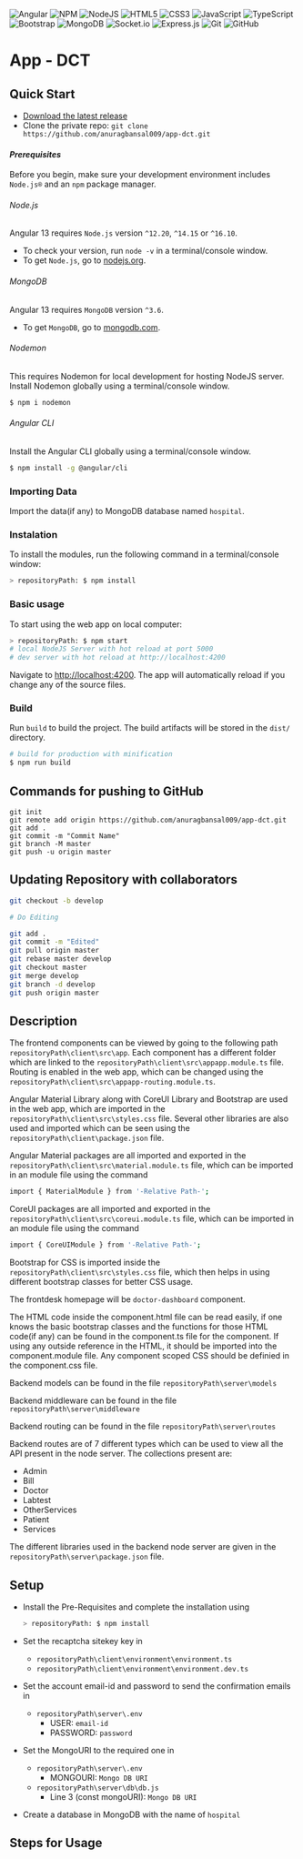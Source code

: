 ![Angular](https://img.shields.io/badge/angular-%23DD0031.svg?style=for-the-badge&logo=angular&logoColor=white) 
![NPM](https://img.shields.io/badge/NPM-%23000000.svg?style=for-the-badge&logo=npm&logoColor=white)
![NodeJS](https://img.shields.io/badge/node.js-6DA55F?style=for-the-badge&logo=node.js&logoColor=white)
![HTML5](https://img.shields.io/badge/html5-%23E34F26.svg?style=for-the-badge&logo=html5&logoColor=white)
![CSS3](https://img.shields.io/badge/css3-%231572B6.svg?style=for-the-badge&logo=css3&logoColor=white)
![JavaScript](https://img.shields.io/badge/javascript-%23323330.svg?style=for-the-badge&logo=javascript&logoColor=%23F7DF1E)
![TypeScript](https://img.shields.io/badge/typescript-%23007ACC.svg?style=for-the-badge&logo=typescript&logoColor=white)
![Bootstrap](https://img.shields.io/badge/bootstrap-%23563D7C.svg?style=for-the-badge&logo=bootstrap&logoColor=white)
![MongoDB](https://img.shields.io/badge/MongoDB-%234ea94b.svg?style=for-the-badge&logo=mongodb&logoColor=white)
![Socket.io](https://img.shields.io/badge/Socket.io-black?style=for-the-badge&logo=socket.io&badgeColor=010101)
![Express.js](https://img.shields.io/badge/express.js-%23404d59.svg?style=for-the-badge&logo=express&logoColor=%2361DAFB)
![Git](https://img.shields.io/badge/git-%23F05033.svg?style=for-the-badge&logo=git&logoColor=white)
![GitHub](https://img.shields.io/badge/github-%23121011.svg?style=for-the-badge&logo=github&logoColor=white)

# App - DCT

## Quick Start

- [Download the latest release](https://github.com/anuragbansal009/app-dct)
- Clone the private repo: `git clone https://github.com/anuragbansal009/app-dct.git`

#### <i>Prerequisites</i>
Before you begin, make sure your development environment includes `Node.js®` and an `npm` package manager.

###### Node.js
Angular 13 requires `Node.js` version `^12.20`, `^14.15` or `^16.10`.

- To check your version, run `node -v` in a terminal/console window.
- To get `Node.js`, go to [nodejs.org](https://nodejs.org/).

###### MongoDB
Angular 13 requires `MongoDB` version `^3.6`.

- To get `MongoDB`, go to [mongodb.com](https://mongodb.com/).

###### Nodemon
This requires Nodemon for local development for hosting NodeJS server.
Install Nodemon globally using a terminal/console window.
```bash
$ npm i nodemon
```

###### Angular CLI
Install the Angular CLI globally using a terminal/console window.
```bash
$ npm install -g @angular/cli
```

### Importing Data
Import the data(if any) to MongoDB database named `hospital`.

### Instalation
To install the modules, run the following command in a terminal/console window:
```bash
> repositoryPath: $ npm install
```

### Basic usage
To start using the web app on local computer:
```bash
> repositoryPath: $ npm start
# local NodeJS Server with hot reload at port 5000
# dev server with hot reload at http://localhost:4200
```

Navigate to [http://localhost:4200](http://localhost:4200). The app will automatically reload if you change any of the source files.

### Build

Run `build` to build the project. The build artifacts will be stored in the `dist/` directory.

```bash
# build for production with minification
$ npm run build
```
## Commands for pushing to GitHub
```
git init
git remote add origin https://github.com/anuragbansal009/app-dct.git
git add .
git commit -m "Commit Name"
git branch -M master
git push -u origin master
```

## Updating Repository with collaborators

```bash
git checkout -b develop

# Do Editing

git add .
git commit -m "Edited"
git pull origin master
git rebase master develop
git checkout master
git merge develop
git branch -d develop
git push origin master
```

## Description
The frontend components can be viewed by going to the following path `repositoryPath\client\src\app`. Each component has a different folder which are linked to the `repositoryPath\client\src\appapp.module.ts` file. Routing is enabled in the web app, which can be changed using the `repositoryPath\client\src\appapp-routing.module.ts`.

Angular Material Library along with CoreUI Library and Bootstrap are used in the web app, which are imported in the `repositoryPath\client\src\styles.css` file. Several other libraries are also used and imported which can be seen using the `repositoryPath\client\package.json` file.

Angular Material packages are all imported and exported in the `repositoryPath\client\src\material.module.ts` file, which can be imported in an module file using the command 
```bash
import { MaterialModule } from '-Relative Path-';
```

CoreUI packages are all imported and exported in the `repositoryPath\client\src\coreui.module.ts` file, which can be imported in an module file using the command 
```bash
import { CoreUIModule } from '-Relative Path-';
```

Bootstrap for CSS is imported inside the `repositoryPath\client\src\styles.css` file, which then helps in using different bootstrap classes for better CSS usage.

The frontdesk homepage will be `doctor-dashboard` component. 

The HTML code inside the component.html file can be read easily, if one knows the basic bootstrap classes and the functions for those HTML code(if any) can be found in the component.ts file for the component. If using any outside reference in the HTML, it should be imported into the component.module file. Any component scoped CSS should be definied in the component.css file.

Backend models can be found in the file `repositoryPath\server\models`

Backend middleware can be found in the file `repositoryPath\server\middleware`

Backend routing can be found in the file `repositoryPath\server\routes`

Backend routes are of 7 different types which can be used to view all the API present in the node server. The collections present are:
* Admin
* Bill
* Doctor
* Labtest
* OtherServices
* Patient
* Services

The different libraries used in the backend node server are given in the `repositoryPath\server\package.json` file.

## Setup
* Install the Pre-Requisites and complete the installation using 
    ```bash
    > repositoryPath: $ npm install
    ```

* Set the recaptcha sitekey key in 
    * `repositoryPath\client\environment\environment.ts`
    * `repositoryPath\client\environment\environment.dev.ts`

* Set the account email-id and password to send the confirmation emails in 
    * `repositoryPath\server\.env`
        * USER: `email-id`
        * PASSWORD: `password`
        
* Set the MongoURI to the required one in
    * `repositoryPath\server\.env`
        * MONGOURI: `Mongo DB URI`
    * `repositoryPath\server\db\db.js`
        * Line 3 (const mongoURI): `Mongo DB URI`

* Create a database in MongoDB with the name of `hospital`

## Steps for Usage
